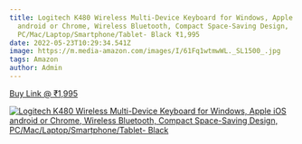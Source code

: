 ```yaml
---
title: Logitech K480 Wireless Multi-Device Keyboard for Windows, Apple iOS
  android or Chrome, Wireless Bluetooth, Compact Space-Saving Design,
  PC/Mac/Laptop/Smartphone/Tablet- Black ₹1,995
date: 2022-05-23T10:29:34.541Z
image: https://m.media-amazon.com/images/I/61Fq1wtmwWL._SL1500_.jpg
tags: Amazon
author: Admin
---
```

[Buy Link @ ₹1,995](https://www.amazon.in/Logitech-Multi-Device-Bluetooth-Keyboard-Black/dp/B00MUTWLW4)

[![Logitech K480 Wireless Multi-Device Keyboard for Windows, Apple iOS android or Chrome, Wireless Bluetooth, Compact Space-Saving Design, PC/Mac/Laptop/Smartphone/Tablet- Black](https://m.media-amazon.com/images/I/612Vyu5Sz7L._SL1500_.jpg)](https://www.amazon.in/Logitech-Multi-Device-Bluetooth-Keyboard-Black/dp/B00MUTWLW4)